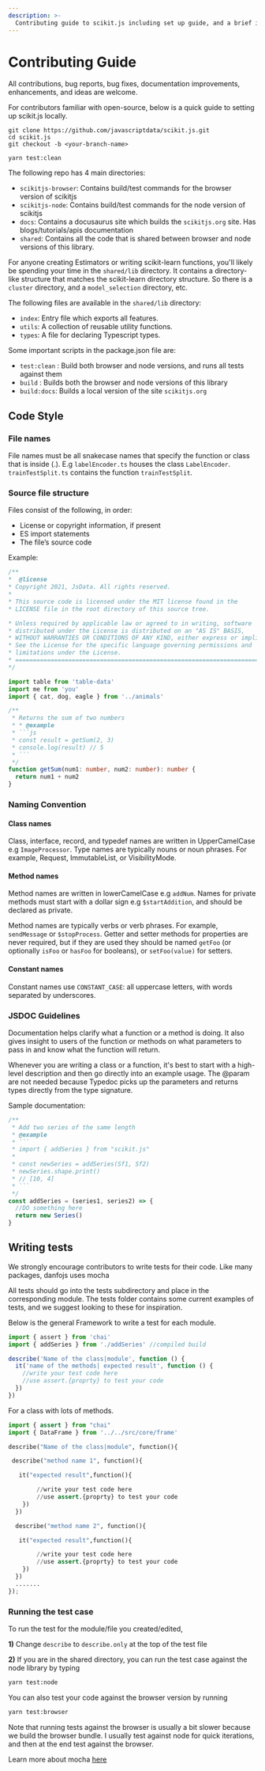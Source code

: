 ```yaml
---
description: >-
  Contributing guide to scikit.js including set up guide, and a brief intro to folder structure
---
```


# Contributing Guide

All contributions, bug reports, bug fixes, documentation improvements, enhancements, and ideas are welcome.

For contributors familiar with open-source, below is a quick guide to setting up scikit.js locally.

```text
git clone https://github.com/javascriptdata/scikit.js.git
cd scikit.js
git checkout -b <your-branch-name>

yarn test:clean
```

The following repo has 4 main directories:

- `scikitjs-browser`: Contains build/test commands for the browser version of scikitjs
- `scikitjs-node`: Contains build/test commands for the node version of scikitjs
- `docs`: Contains a docusaurus site which builds the `scikitjs.org` site. Has blogs/tutorials/apis documentation
- `shared`: Contains all the code that is shared between browser and node versions of this library.

For anyone creating Estimators or writing scikit-learn functions, you'll likely be spending your time in the `shared/lib` directory. It contains a directory-like structure that matches the scikit-learn directory structure. So there is a `cluster` directory, and a `model_selection` directory, etc.

The following files are available in the `shared/lib` directory:

- `index`: Entry file which exports all features.
- `utils`: A collection of reusable utility functions.
- `types`: A file for declaring Typescript types.

Some important scripts in the package.json file are:

- `test:clean` : Build both browser and node versions, and runs all tests against them
- `build` : Builds both the browser and node versions of this library
- `build:docs`: Builds a local version of the site `scikitjs.org`

## Code Style

### File names

File names must be all snakecase names that specify the function or class that is inside (.). E.g `labelEncoder.ts` houses the class `LabelEncoder`. `trainTestSplit.ts` contains the function `trainTestSplit`.

### Source file structure

Files consist of the following, in order:

- License or copyright information, if present
- ES import statements
- The file’s source code

Example:

````typescript
/**
*  @license
* Copyright 2021, JsData. All rights reserved.
*
* This source code is licensed under the MIT license found in the
* LICENSE file in the root directory of this source tree.

* Unless required by applicable law or agreed to in writing, software
* distributed under the License is distributed on an "AS IS" BASIS,
* WITHOUT WARRANTIES OR CONDITIONS OF ANY KIND, either express or implied.
* See the License for the specific language governing permissions and
* limitations under the License.
* ==========================================================================
*/

import table from 'table-data'
import me from 'you'
import { cat, dog, eagle } from '../animals'

/**
 * Returns the sum of two numbers
 * * @example
 * ```js
 * const result = getSum(2, 3)
 * console.log(result) // 5
 * ```
 */
function getSum(num1: number, num2: number): number {
  return num1 + num2
}
````

### Naming Convention

#### Class names

Class, interface, record, and typedef names are written in UpperCamelCase e.g `ImageProcessor`.
Type names are typically nouns or noun phrases. For example, Request, ImmutableList, or VisibilityMode.

#### Method names

Method names are written in lowerCamelCase e.g `addNum`. Names for private methods must start with a dollar sign e.g `$startAddition`, and should be declared as private.

Method names are typically verbs or verb phrases. For example, `sendMessage` or `$stopProcess`. Getter and setter methods for properties are never required, but if they are used they should be named `getFoo` (or optionally `isFoo` or `hasFoo` for booleans), or `setFoo(value)` for setters.

#### Constant names

Constant names use `CONSTANT_CASE`: all uppercase letters, with words separated by underscores.

### JSDOC Guidelines

Documentation helps clarify what a function or a method is doing. It also gives insight to users of the function or methods on what parameters to pass in and know what the function will return.

Whenever you are writing a class or a function, it's best to start with a high-level description and then go directly into an example usage. The @param are not needed because Typedoc picks up the parameters and returns types directly from the type signature.

Sample documentation:

````javascript
/**
 * Add two series of the same length
 * @example
 * ```
 * import { addSeries } from "scikit.js"
 *
 * const newSeries = addSeries(Sf1, Sf2)
 * newSeries.shape.print()
 * // [10, 4]
 * ```
 */
const addSeries = (series1, series2) => {
  //DO something here
  return new Series()
}
````

## **Writing tests**

We strongly encourage contributors to write tests for their code. Like many packages, danfojs uses mocha

All tests should go into the tests subdirectory and place in the corresponding module. The tests folder contains some current examples of tests, and we suggest looking to these for inspiration.

Below is the general Framework to write a test for each module.

```javascript
import { assert } from 'chai'
import { addSeries } from './addSeries' //compiled build

describe('Name of the class|module', function () {
  it('name of the methods| expected result', function () {
    //write your test code here
    //use assert.{proprty} to test your code
  })
})
```

For a class with lots of methods.

```python
import { assert } from "chai"
import { DataFrame } from '../../src/core/frame'

describe("Name of the class|module", function(){

 describe("method name 1", function(){

   it("expected result",function(){

        //write your test code here
        //use assert.{proprty} to test your code
    })
  })

  describe("method name 2", function(){

   it("expected result",function(){

        //write your test code here
        //use assert.{proprty} to test your code
    })
  })
  .......
});
```

### **Running the test case**

To run the test for the module/file you created/edited,

**1\)** Change `describe` to `describe.only` at the top of the test file

**2\)** If you are in the shared directory, you can run the test case against the node library by typing

```python
yarn test:node
```

You can also test your code against the browser version by running

```python
yarn test:browser
```

Note that running tests against the browser is usually a bit slower because we build the browser bundle. I usually test against node for quick iterations, and then at the end test against the browser.

Learn more about mocha [here](https://mochajs.org/)
